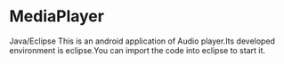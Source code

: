 # MediaPlayer
Java/Eclipse
This is an android application of Audio player.Its developed environment is eclipse.You can import the code into eclipse to start it. 


